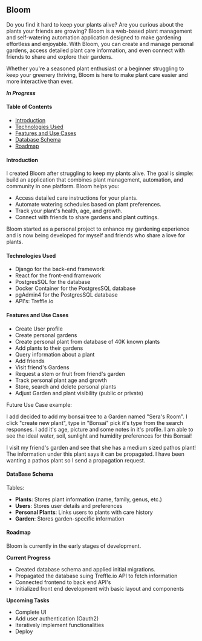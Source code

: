 ## Bloom
Do you find it hard to keep your plants alive? Are you curious about the plants your friends are growing? Bloom is a web-based plant management and self-watering automation application designed to make gardening effortless and enjoyable. With Bloom, you can create and manage personal gardens, access detailed plant care information, and even connect with friends to share and explore their gardens.

Whether you're a seasoned plant enthusiast or a beginner struggling to keep your greenery thriving, Bloom is here to make plant care easier and more interactive than ever.


***In Progress***

#### Table of Contents
- [Introduction](#introduction)
- [Technologies Used](#technologies-used)
- [Features and Use Cases](#Features-and-Use-Cases)
- [Database Schema](#database-schema)
- [Roadmap](#roadmap)


#### Introduction
I created Bloom after struggling to keep my plants alive. The goal is simple: build an application that combines plant management, automation, and community in one platform. Bloom helps you:

- Access detailed care instructions for your plants.
- Automate watering schedules based on plant preferences.
- Track your plant's health, age, and growth.
- Connect with friends to share gardens and plant cuttings.

Bloom started as a personal project to enhance my gardening experience and is now being developed for myself and friends who share a love for plants.


#### Technologies Used
- Django for the back-end framework 
- React for the front-end framework
- PostgresSQL for the database 
- Docker Container for the PostgresSQL database
- pgAdmin4 for the PostgresSQL database
- API's: Treffle.io

#### Features and Use Cases

- Create User profile
- Create personal gardens 
- Create personal plant from database of 40K known plants 
- Add plants to their gardens
- Query information about a plant 
- Add friends 
- Visit friend's Gardens 
- Request a stem or fruit from friend's garden
- Track personal plant age and growth
- Store, search and delete personal plants
- Adjust Garden and plant visibility (public or private)

Future Use Case example: 

I add decided to add my bonsai tree to a Garden named "Sera's Room". I click "create new plant", type in "Bonsai" pick it's type from the search responses. I add it's age, picture and some notes in it's profile. I am able to see the ideal water, soil, sunlight and humidity preferences for this Bonsai! 

I visit my friend's garden and see that she has a medium sized pathos plant! The information under this plant says it can be propagated. I have been wanting a pathos plant so I send a propagation request. 

#### DataBase Schema

Tables:
- **Plants**: Stores plant information (name, family, genus, etc.)
- **Users**: Stores user details and preferences
- **Personal Plants**: Links users to plants with care history
- **Garden**: Stores garden-specific information


#### Roadmap 
Bloom is currently in the early stages of development. 

**Current Progress**
- Created database schema and applied initial migrations.
- Propagated the database suing Treffle.io API to fetch information
- Connected frontend to back end API's
- Initialized front end development with basic layout and components  

**Upcoming Tasks**
- Complete UI
- Add user authentication (Oauth2)
- Iteratively implement functionalities
- Deploy 


